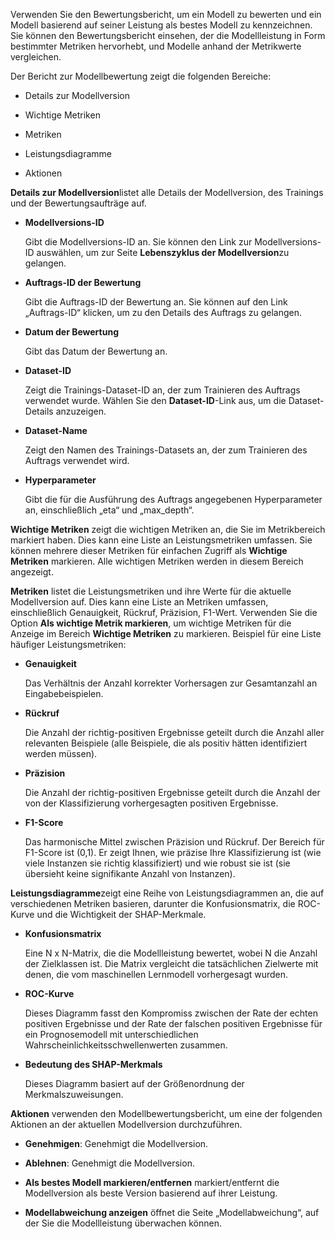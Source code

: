 Verwenden Sie den Bewertungsbericht, um ein Modell zu bewerten und ein Modell basierend auf seiner Leistung als bestes Modell zu kennzeichnen. Sie können den Bewertungsbericht einsehen, der die Modellleistung in Form bestimmter Metriken hervorhebt, und Modelle anhand der Metrikwerte vergleichen.

Der Bericht zur Modellbewertung zeigt die folgenden Bereiche:

-   Details zur Modellversion


-   Wichtige Metriken


-   Metriken


-   Leistungsdiagramme


-   Aktionen


**Details zur Modellversion**listet alle Details der Modellversion, des Trainings und der Bewertungsaufträge auf.

-   **Modellversions-ID**

    Gibt die Modellversions-ID an. Sie können den Link zur Modellversions-ID auswählen, um zur Seite **Lebenszyklus der Modellversion**zu gelangen.


-   **Auftrags-ID der Bewertung**

    Gibt die Auftrags-ID der Bewertung an. Sie können auf den Link „Auftrags-ID“ klicken, um zu den Details des Auftrags zu gelangen.


-   **Datum der Bewertung**

    Gibt das Datum der Bewertung an.


-   **Dataset-ID**

    Zeigt die Trainings-Dataset-ID an, der zum Trainieren des Auftrags verwendet wurde. Wählen Sie den **Dataset-ID**-Link aus, um die Dataset-Details anzuzeigen.


-   **Dataset-Name**

    Zeigt den Namen des Trainings-Datasets an, der zum Trainieren des Auftrags verwendet wird.


-   **Hyperparameter**

    Gibt die für die Ausführung des Auftrags angegebenen Hyperparameter an, einschließlich „eta“ und „max_depth“.


**Wichtige Metriken** zeigt die wichtigen Metriken an, die Sie im Metrikbereich markiert haben. Dies kann eine Liste an Leistungsmetriken umfassen. Sie können mehrere dieser Metriken für einfachen Zugriff als **Wichtige Metriken** markieren. Alle wichtigen Metriken werden in diesem Bereich angezeigt.

**Metriken** listet die Leistungsmetriken und ihre Werte für die aktuelle Modellversion auf. Dies kann eine Liste an Metriken umfassen, einschließlich Genauigkeit, Rückruf, Präzision, F1-Wert. Verwenden Sie die Option **Als wichtige Metrik markieren**, um wichtige Metriken für die Anzeige im Bereich **Wichtige Metriken** zu markieren. Beispiel für eine Liste häufiger Leistungsmetriken:

-   **Genauigkeit**

    Das Verhältnis der Anzahl korrekter Vorhersagen zur Gesamtanzahl an Eingabebeispielen.


-   **Rückruf**

    Die Anzahl der richtig-positiven Ergebnisse geteilt durch die Anzahl aller relevanten Beispiele (alle Beispiele, die als positiv hätten identifiziert werden müssen).


-   **Präzision**

    Die Anzahl der richtig-positiven Ergebnisse geteilt durch die Anzahl der von der Klassifizierung vorhergesagten positiven Ergebnisse.


-   **F1-Score**

    Das harmonische Mittel zwischen Präzision und Rückruf. Der Bereich für F1-Score ist (0,1). Er zeigt Ihnen, wie präzise Ihre Klassifizierung ist (wie viele Instanzen sie richtig klassifiziert) und wie robust sie ist (sie übersieht keine signifikante Anzahl von Instanzen).


**Leistungsdiagramme**zeigt eine Reihe von Leistungsdiagrammen an, die auf verschiedenen Metriken basieren, darunter die Konfusionsmatrix, die ROC-Kurve und die Wichtigkeit der SHAP-Merkmale.

-   **Konfusionsmatrix**

    Eine N x N-Matrix, die die Modellleistung bewertet, wobei N die Anzahl der Zielklassen ist. Die Matrix vergleicht die tatsächlichen Zielwerte mit denen, die vom maschinellen Lernmodell vorhergesagt wurden.


-   **ROC-Kurve**

    Dieses Diagramm fasst den Kompromiss zwischen der Rate der echten positiven Ergebnisse und der Rate der falschen positiven Ergebnisse für ein Prognosemodell mit unterschiedlichen Wahrscheinlichkeitsschwellenwerten zusammen.


-   **Bedeutung des SHAP-Merkmals**

    Dieses Diagramm basiert auf der Größenordnung der Merkmalszuweisungen.


**Aktionen** verwenden den Modellbewertungsbericht, um eine der folgenden Aktionen an der aktuellen Modellversion durchzuführen.

-   **Genehmigen**: Genehmigt die Modellversion.


-   **Ablehnen**: Genehmigt die Modellversion.


-   **Als bestes Modell markieren/entfernen** markiert/entfernt die Modellversion als beste Version basierend auf ihrer Leistung.


-   **Modellabweichung anzeigen** öffnet die Seite „Modellabweichung“, auf der Sie die Modellleistung überwachen können.


